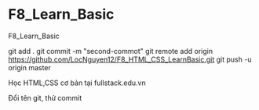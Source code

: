 # F8_Learn_Basic
F8_Learn_Basic

git add .
git commit -m "second-commot"
git remote add origin https://github.com/LocNguyen12/F8_HTML_CSS_LearnBasic.git
git push -u origin master

Học HTML,CSS cơ bản tại fullstack.edu.vn

Đổi tên git, thử commit